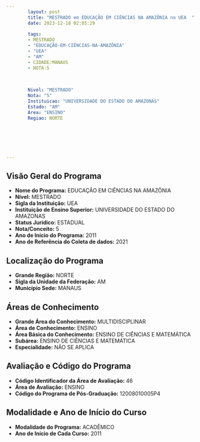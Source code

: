 ```yaml
---
        layout: post
        title: "MESTRADO em EDUCAÇÃO EM CIÊNCIAS NA AMAZÔNIA na UEA  "
        date: 2023-12-18 02:05:29
     
        tags:
        - MESTRADO
        - "EDUCAÇÃO-EM-CIÊNCIAS-NA-AMAZÔNIA"
        - "UEA"
        - "AM"
        - CIDADE:MANAUS
        - NOTA:5
        
       

        Nivel: "MESTRADO"
        Nota: "5"
        Instituicao: "UNIVERSIDADE DO ESTADO DO AMAZONAS"
        Estado: "AM"
        Area: "ENSINO"
        Regiao: NORTE
        
        
        
        
        
        
---
```

## Visão Geral do Programa
- **Nome do Programa:** EDUCAÇÃO EM CIÊNCIAS NA AMAZÔNIA
- **Nível:** MESTRADO
- **Sigla da Instituição:** UEA
- **Instituição de Ensino Superior:** UNIVERSIDADE DO ESTADO DO AMAZONAS
- **Status Jurídico:** ESTADUAL
- **Nota/Conceito:** 5
- **Ano de Início do Programa:** 2011
- **Ano de Referência do Coleta de dados:** 2021

## Localização do Programa
- **Grande Região:** NORTE
- **Sigla da Unidade da Federação:** AM
- **Município Sede:** MANAUS

## Áreas de Conhecimento
- **Grande Área do Conhecimento:** MULTIDISCIPLINAR
- **Área de Conhecimento:** ENSINO
- **Área Básica do Conhecimento:** ENSINO DE CIÊNCIAS E MATEMÁTICA
- **Subárea:** ENSINO DE CIÊNCIAS E MATEMÁTICA
- **Especialidade:** NÃO SE APLICA

## Avaliação e Código do Programa
- **Código Identificador da Área de Avaliação:** 46
- **Área de Avaliação:** ENSINO
- **Código do Programa de Pós-Graduação:** 12008010005P4


## Modalidade e Ano de Início do Curso
- **Modalidade do Programa:** ACADÊMICO
- **Ano de Início de Cada Curso:** 2011
